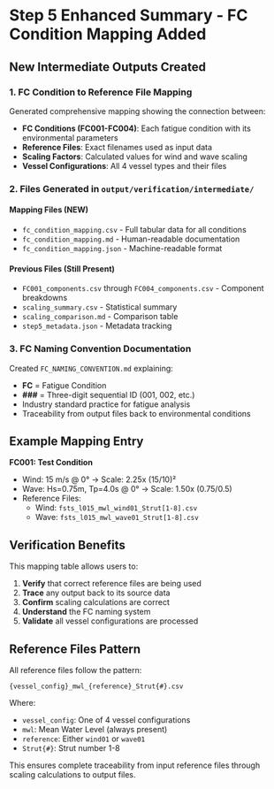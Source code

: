 # Step 5 Enhanced Summary - FC Condition Mapping Added

## New Intermediate Outputs Created

### 1. FC Condition to Reference File Mapping
Generated comprehensive mapping showing the connection between:
- **FC Conditions (FC001-FC004)**: Each fatigue condition with its environmental parameters
- **Reference Files**: Exact filenames used as input data
- **Scaling Factors**: Calculated values for wind and wave scaling
- **Vessel Configurations**: All 4 vessel types and their files

### 2. Files Generated in `output/verification/intermediate/`

#### Mapping Files (NEW)
- `fc_condition_mapping.csv` - Full tabular data for all conditions
- `fc_condition_mapping.md` - Human-readable documentation  
- `fc_condition_mapping.json` - Machine-readable format

#### Previous Files (Still Present)
- `FC001_components.csv` through `FC004_components.csv` - Component breakdowns
- `scaling_summary.csv` - Statistical summary
- `scaling_comparison.md` - Comparison table
- `step5_metadata.json` - Metadata tracking

### 3. FC Naming Convention Documentation
Created `FC_NAMING_CONVENTION.md` explaining:
- **FC** = Fatigue Condition
- **###** = Three-digit sequential ID (001, 002, etc.)
- Industry standard practice for fatigue analysis
- Traceability from output files back to environmental conditions

## Example Mapping Entry

**FC001: Test Condition**
- Wind: 15 m/s @ 0° → Scale: 2.25x (15/10)²
- Wave: Hs=0.75m, Tp=4.0s @ 0° → Scale: 1.50x (0.75/0.5)
- Reference Files:
  - Wind: `fsts_l015_mwl_wind01_Strut[1-8].csv`
  - Wave: `fsts_l015_mwl_wave01_Strut[1-8].csv`

## Verification Benefits

This mapping table allows users to:
1. **Verify** that correct reference files are being used
2. **Trace** any output back to its source data
3. **Confirm** scaling calculations are correct
4. **Understand** the FC naming system
5. **Validate** all vessel configurations are processed

## Reference Files Pattern

All reference files follow the pattern:
```
{vessel_config}_mwl_{reference}_Strut{#}.csv
```

Where:
- `vessel_config`: One of 4 vessel configurations
- `mwl`: Mean Water Level (always present)
- `reference`: Either `wind01` or `wave01`
- `Strut{#}`: Strut number 1-8

This ensures complete traceability from input reference files through scaling calculations to output files.